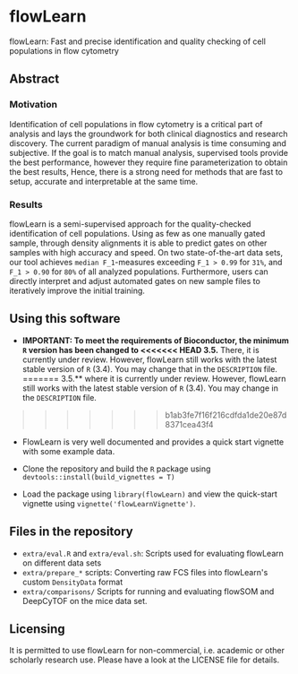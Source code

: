 # flowLearn
flowLearn: Fast and precise identification and quality checking of cell populations in flow cytometry

## Abstract

### Motivation

Identification of cell populations in flow cytometry is a critical part of
analysis and lays the groundwork for both clinical diagnostics and research discovery. The current
paradigm of manual analysis is time consuming and subjective. If the goal is to match manual
analysis, supervised tools provide the best performance, however they require fine parameterization
to obtain the best results, Hence, there is a strong need for methods that are fast to setup,
accurate and interpretable at the same time.

### Results

flowLearn is a semi-supervised
approach for the quality-checked identification of cell populations. Using as few as one manually
gated sample, through density alignments it is able to predict gates on other samples with high
accuracy and speed. On two state-of-the-art data sets, our tool achieves `median F_1`-measures
exceeding `F_1 > 0.99` for `31%`, and `F_1 > 0.90` for `80%` of all analyzed populations.
Furthermore, users can directly interpret and adjust automated gates on new sample files to
iteratively improve the initial training.

## Using this software

- **IMPORTANT: To meet the requirements of Bioconductor, the minimum `R` version has been changed to
<<<<<<< HEAD
  3.5.** There, it is currently under review. However, flowLearn still works with the latest stable
  version of `R` (3.4). You may change that in the `DESCRIPTION` file.
=======
  3.5.** where it is currently under review. However, flowLearn still works with the latest stable
  version of `R` (3.4). You may change in the `DESCRIPTION` file.
>>>>>>> b1ab3fe7f16f216cdfda1de20e87d8371cea43f4

- FlowLearn is very well documented and provides a quick start vignette with some example data.

- Clone the repository and build the `R` package using `devtools::install(build_vignettes = T)`

- Load the package using `library(flowLearn)` and view the quick-start vignette using `vignette('flowLearnVignette')`.

## Files in the repository

- `extra/eval.R` and `extra/eval.sh`: Scripts used for evaluating flowLearn on different data sets
- `extra/prepare_*` scripts: Converting raw FCS files into flowLearn's custom `DensityData` format 
- `extra/comparisons/` Scripts for running and evaluating flowSOM and DeepCyTOF on the mice data set.

## Licensing

It is permitted to use flowLearn for non-commercial, i.e. academic or other scholarly research use. Please have a look at the LICENSE file for details.
